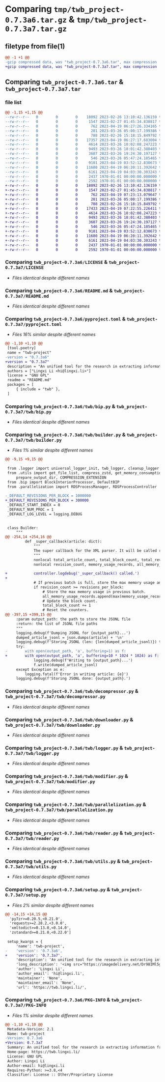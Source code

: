 # Comparing `tmp/twb_project-0.7.3a6.tar.gz` & `tmp/twb_project-0.7.3a7.tar.gz`

## filetype from file(1)

```diff
@@ -1 +1 @@
-gzip compressed data, was "twb_project-0.7.3a6.tar", max compression
+gzip compressed data, was "twb_project-0.7.3a7.tar", max compression
```

## Comparing `twb_project-0.7.3a6.tar` & `twb_project-0.7.3a7.tar`

### file list

```diff
@@ -1,15 +1,15 @@
--rw-r--r--   0        0        0    18092 2023-02-26 13:10:42.136159 twb_project-0.7.3a6/LICENSE
--rw-r--r--   0        0        0     1547 2023-02-27 01:45:34.838817 twb_project-0.7.3a6/README.md
--rw-r--r--   0        0        0      762 2023-04-19 06:27:26.334165 twb_project-0.7.3a6/pyproject.toml
--rw-r--r--   0        0        0      201 2023-03-26 05:00:17.199386 twb_project-0.7.3a6/twb/__init__.py
--rw-r--r--   0        0        0      788 2023-02-26 15:18:15.849792 twb_project-0.7.3a6/twb/bip.py
--rw-r--r--   0        0        0    17357 2023-04-19 06:27:17.683004 twb_project-0.7.3a6/twb/builder.py
--rw-r--r--   0        0        0     4614 2023-03-26 18:02:08.247223 twb_project-0.7.3a6/twb/decompressor.py
--rw-r--r--   0        0        0     9493 2023-03-26 18:01:42.380403 twb_project-0.7.3a6/twb/downloader.py
--rw-r--r--   0        0        0     3607 2023-03-26 19:24:30.197127 twb_project-0.7.3a6/twb/logger.py
--rw-r--r--   0        0        0      546 2023-03-26 05:47:24.185465 twb_project-0.7.3a6/twb/modifier.py
--rw-r--r--   0        0        0     9101 2023-04-19 03:52:12.830673 twb_project-0.7.3a6/twb/parallelization.py
--rw-r--r--   0        0        0    11680 2023-04-19 06:20:11.392642 twb_project-0.7.3a6/twb/reader.py
--rw-r--r--   0        0        0     6161 2023-04-19 04:03:30.303243 twb_project-0.7.3a6/twb/utils.py
--rw-r--r--   0        0        0     2437 1970-01-01 00:00:00.000000 twb_project-0.7.3a6/setup.py
--rw-r--r--   0        0        0     2592 1970-01-01 00:00:00.000000 twb_project-0.7.3a6/PKG-INFO
+-rw-r--r--   0        0        0    18092 2023-02-26 13:10:42.136159 twb_project-0.7.3a7/LICENSE
+-rw-r--r--   0        0        0     1547 2023-02-27 01:45:34.838817 twb_project-0.7.3a7/README.md
+-rw-r--r--   0        0        0      762 2023-04-19 07:23:13.079647 twb_project-0.7.3a7/pyproject.toml
+-rw-r--r--   0        0        0      201 2023-03-26 05:00:17.199386 twb_project-0.7.3a7/twb/__init__.py
+-rw-r--r--   0        0        0      788 2023-02-26 15:18:15.849792 twb_project-0.7.3a7/twb/bip.py
+-rw-r--r--   0        0        0    17433 2023-04-19 07:22:55.226411 twb_project-0.7.3a7/twb/builder.py
+-rw-r--r--   0        0        0     4614 2023-03-26 18:02:08.247223 twb_project-0.7.3a7/twb/decompressor.py
+-rw-r--r--   0        0        0     9493 2023-03-26 18:01:42.380403 twb_project-0.7.3a7/twb/downloader.py
+-rw-r--r--   0        0        0     3607 2023-03-26 19:24:30.197127 twb_project-0.7.3a7/twb/logger.py
+-rw-r--r--   0        0        0      546 2023-03-26 05:47:24.185465 twb_project-0.7.3a7/twb/modifier.py
+-rw-r--r--   0        0        0     9101 2023-04-19 03:52:12.830673 twb_project-0.7.3a7/twb/parallelization.py
+-rw-r--r--   0        0        0    11680 2023-04-19 06:20:11.392642 twb_project-0.7.3a7/twb/reader.py
+-rw-r--r--   0        0        0     6161 2023-04-19 04:03:30.303243 twb_project-0.7.3a7/twb/utils.py
+-rw-r--r--   0        0        0     2437 1970-01-01 00:00:00.000000 twb_project-0.7.3a7/setup.py
+-rw-r--r--   0        0        0     2592 1970-01-01 00:00:00.000000 twb_project-0.7.3a7/PKG-INFO
```

### Comparing `twb_project-0.7.3a6/LICENSE` & `twb_project-0.7.3a7/LICENSE`

 * *Files identical despite different names*

### Comparing `twb_project-0.7.3a6/README.md` & `twb_project-0.7.3a7/README.md`

 * *Files identical despite different names*

### Comparing `twb_project-0.7.3a6/pyproject.toml` & `twb_project-0.7.3a7/pyproject.toml`

 * *Files 16% similar despite different names*

```diff
@@ -1,10 +1,10 @@
 [tool.poetry]
 name = "twb-project"
-version = "0.7.3a6"
+version = "0.7.3a7"
 description = "An unified tool for the research in extracting information from Wikipedia Edit History chunk."
 authors = ["Lingxi Li <hi@lingxi.li>"]
 license = "GNU GPL"
 readme = "README.md"
 packages = [
     { include = "twb" },
 ]
```

### Comparing `twb_project-0.7.3a6/twb/bip.py` & `twb_project-0.7.3a7/twb/bip.py`

 * *Files identical despite different names*

### Comparing `twb_project-0.7.3a6/twb/builder.py` & `twb_project-0.7.3a7/twb/builder.py`

 * *Files 1% similar despite different names*

```diff
@@ -9,15 +9,15 @@
 
 from .logger import universal_logger_init, twb_logger, cleanup_logger
 from .utils import get_file_list, compress_zstd, get_memory_consumption, cleanup_dir, get_curr_version, \
     prepare_output_dir, COMPRESSION_EXTENSION
 from .bip import BlockInteriorProcessor, DefaultBIP
 from .parallelization import RDSProcessManager, RDSProcessController
 
-_DEFAULT_REVISIONS_PER_BLOCK = 1000000
+_DEFAULT_REVISIONS_PER_BLOCK = 300000
 _DEFAULT_START_INDEX = 0
 _DEFAULT_NUM_PROC = 1
 _DEFAULT_LOG_LEVEL = logging.DEBUG
 
 
 class Builder:
     """
@@ -254,14 +254,16 @@
         def _super_callback(article: dict):
             """
             The super callback for the XML parser. It will be called recursively for each article.
             """
             nonlocal total_article_count, total_block_count, total_revision_count
             nonlocal revision_count, memory_usage_records, all_memory_usage_records, curr_output_path
 
+            controller.logdebug('_super_callback() called.')
+
             # If previous batch is full, store the max memory usage and reset the counters.
             if revision_count >= revisions_per_block:
                 # Store the max memory usage in previous batch.
                 all_memory_usage_records.append(max(memory_usage_records))
                 # Update the block count.
                 total_block_count += 1
                 # Reset the counters.
@@ -397,15 +399,15 @@
     :param output_path: the path to store the JSONL file
     :return: the list of JSONL file paths
     """
     logging.debug(f'Dumping JSONL for {output_path}...')
     dumped_article_jsonl = json.dumps(article) + '\n'
     logging.debug(f'Storing JSONL (len: {len(dumped_article_jsonl)}) to {output_path}...')
     try:
-        with open(output_path, 'a', buffering=1) as f:
+        with open(output_path, 'a', buffering=10 * 1024 * 1024) as f:
             logging.debug(f'Writing to {output_path}...')
             f.write(dumped_article_jsonl)
     except Exception as e:
         logging.fatal(f'Error in writing article: {e}')
     logging.debug(f'Storing JSONL done: {output_path}.')
```

### Comparing `twb_project-0.7.3a6/twb/decompressor.py` & `twb_project-0.7.3a7/twb/decompressor.py`

 * *Files identical despite different names*

### Comparing `twb_project-0.7.3a6/twb/downloader.py` & `twb_project-0.7.3a7/twb/downloader.py`

 * *Files identical despite different names*

### Comparing `twb_project-0.7.3a6/twb/logger.py` & `twb_project-0.7.3a7/twb/logger.py`

 * *Files identical despite different names*

### Comparing `twb_project-0.7.3a6/twb/modifier.py` & `twb_project-0.7.3a7/twb/modifier.py`

 * *Files identical despite different names*

### Comparing `twb_project-0.7.3a6/twb/parallelization.py` & `twb_project-0.7.3a7/twb/parallelization.py`

 * *Files identical despite different names*

### Comparing `twb_project-0.7.3a6/twb/reader.py` & `twb_project-0.7.3a7/twb/reader.py`

 * *Files identical despite different names*

### Comparing `twb_project-0.7.3a6/twb/utils.py` & `twb_project-0.7.3a7/twb/utils.py`

 * *Files identical despite different names*

### Comparing `twb_project-0.7.3a6/setup.py` & `twb_project-0.7.3a7/setup.py`

 * *Files 2% similar despite different names*

```diff
@@ -14,15 +14,15 @@
  'py7zr>=0.20.5,<0.21.0',
  'requests>=2.28.2,<3.0.0',
  'xmltodict>=0.13.0,<0.14.0',
  'zstandard>=0.21.0,<0.22.0']
 
 setup_kwargs = {
     'name': 'twb-project',
-    'version': '0.7.3a6',
+    'version': '0.7.3a7',
     'description': 'An unified tool for the research in extracting information from Wikipedia Edit History chunk.',
     'long_description': '<img src="https://imagedelivery.net/Dr98IMl5gQ9tPkFM5JRcng/49178640-2f6d-4c23-e56f-a48eca531200/HD" alt="TWB" />\n\n# Temporal Wikipedia Blocks (TWB)\n\nTemporal Wikipedia Blocks (TWB) is a powerful Python package designed to process the extensive edit history of Wikipedia pages into easily manageable and memory-friendly blocks. The package is specifically developed to enable efficient parallelization and composition of these blocks to facilitate faster processing and analysis of large Wikipedia datasets. The original design of this package is to build other Wikipedia-oriented datasets on top of it.\n\nThe package works by dividing the Wikipedia edit history into temporal blocks, which are essentially subsets of the complete dataset that are based on time intervals. These blocks can then be easily processed and analyzed without the need to load the entire dataset into memory.\n\n## Installation\n\nThe package is available on PyPI and can be installed using pip:\n\n```bash\npip install twb-project\n```\n\n## Benefits\n\n- **Efficient**: The package is designed to be memory-friendly and can be easily parallelized to process large datasets.\n- **Fast**: The package is designed to be fast and can be easily optimized to process large datasets.\n- **Flexible**: The package is designed to be flexible and can be easily extended to support other types of blocks.\n- **Composable**: The package is designed to be composable and can be easily combined with other packages to build other datasets.\n\n## Specification\n\n- Default compression method: ZStandard.\n',
     'author': 'Lingxi Li',
     'author_email': 'hi@lingxi.li',
     'maintainer': 'None',
     'maintainer_email': 'None',
     'url': 'https://twb.lingxi.li/',
```

### Comparing `twb_project-0.7.3a6/PKG-INFO` & `twb_project-0.7.3a7/PKG-INFO`

 * *Files 1% similar despite different names*

```diff
@@ -1,10 +1,10 @@
 Metadata-Version: 2.1
 Name: twb-project
-Version: 0.7.3a6
+Version: 0.7.3a7
 Summary: An unified tool for the research in extracting information from Wikipedia Edit History chunk.
 Home-page: https://twb.lingxi.li/
 License: GNU GPL
 Author: Lingxi Li
 Author-email: hi@lingxi.li
 Requires-Python: >=3.8,<4
 Classifier: License :: Other/Proprietary License
```


